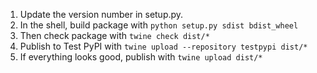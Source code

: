1. Update the version number in setup.py.
2. In the shell, build package with `python setup.py sdist bdist_wheel`
3. Then check package with `twine check dist/*`
4. Publish to Test PyPI with `twine upload --repository testpypi dist/*`
5. If everything looks good, publish with `twine upload dist/*`
